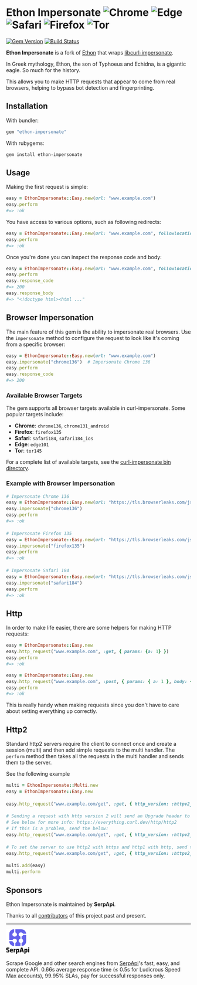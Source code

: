

#  Ethon Impersonate ![Chrome](https://raw.githubusercontent.com/alrra/browser-logos/main/src/chrome/chrome_24x24.png "Chrome") ![Edge](https://raw.githubusercontent.com/alrra/browser-logos/main/src/edge/edge_24x24.png "Edge") ![Safari](https://raw.githubusercontent.com/alrra/browser-logos/main/src/safari/safari_24x24.png "Safari") ![Firefox](https://raw.githubusercontent.com/alrra/browser-logos/main/src/firefox/firefox_24x24.png "Firefox") ![Tor](https://raw.githubusercontent.com/alrra/browser-logos/main/src/tor/tor_24x24.png "Tor")

[![Gem Version](https://badge.fury.io/rb/ethon-impersonate.svg)](https://badge.fury.io/rb/ethon-impersonate)
[![Build Status](https://github.com/serpapi/ethon-impersonate/workflows/Ruby/badge.svg)](https://github.com/serpapi/ethon-impersonate/actions/workflows/ruby.yml)

**Ethon Impersonate** is a fork of [Ethon](https://github.com/typhoeus/ethon) that wraps [libcurl-impersonate](https://github.com/lexiforest/curl-impersonate).

In Greek mythology, Ethon, the son of Typhoeus and Echidna, is a gigantic eagle. So much for the history.

This allows you to make HTTP requests that appear to come from real browsers, helping to bypass bot detection and fingerprinting.

## Installation

With bundler:
```bash
gem "ethon-impersonate"
```

With rubygems:
```bash
gem install ethon-impersonate
```

## Usage

Making the first request is simple:

```ruby
easy = EthonImpersonate::Easy.new(url: "www.example.com")
easy.perform
#=> :ok
```

You have access to various options, such as following redirects:

```ruby
easy = EthonImpersonate::Easy.new(url: "www.example.com", followlocation: true)
easy.perform
#=> :ok
```

Once you're done you can inspect the response code and body:

```ruby
easy = EthonImpersonate::Easy.new(url: "www.example.com", followlocation: true)
easy.perform
easy.response_code
#=> 200
easy.response_body
#=> "<!doctype html><html ..."
```

## Browser Impersonation

The main feature of this gem is the ability to impersonate real browsers. Use the `impersonate` method to configure the request to look like it's coming from a specific browser:

```ruby
easy = EthonImpersonate::Easy.new(url: "www.example.com")
easy.impersonate("chrome136")  # Impersonate Chrome 136
easy.perform
easy.response_code
#=> 200
```

### Available Browser Targets

The gem supports all browser targets available in curl-impersonate. Some popular targets include:

- **Chrome**: `chrome136`, `chrome131_android`
- **Firefox**: `firefox135`
- **Safari**: `safari184`, `safari184_ios`
- **Edge**: `edge101`
- **Tor**: `tor145`

For a complete list of available targets, see the [curl-impersonate bin directory](https://github.com/lexiforest/curl-impersonate/tree/main/bin).

### Example with Browser Impersonation

```ruby
# Impersonate Chrome 136
easy = EthonImpersonate::Easy.new(url: "https://tls.browserleaks.com/json")
easy.impersonate("chrome136")
easy.perform
#=> :ok

# Impersonate Firefox 135
easy = EthonImpersonate::Easy.new(url: "https://tls.browserleaks.com/json")
easy.impersonate("firefox135")
easy.perform
#=> :ok

# Impersonate Safari 184
easy = EthonImpersonate::Easy.new(url: "https://tls.browserleaks.com/json")
easy.impersonate("safari184")
easy.perform
#=> :ok
```

## Http

In order to make life easier, there are some helpers for making HTTP requests:

```ruby
easy = EthonImpersonate::Easy.new
easy.http_request("www.example.com", :get, { params: {a: 1} })
easy.perform
#=> :ok
```

```ruby
easy = EthonImpersonate::Easy.new
easy.http_request("www.example.com", :post, { params: { a: 1 }, body: { b: 2 } })
easy.perform
#=> :ok
```

This is really handy when making requests since you don't have to care about setting
everything up correctly.

## Http2
Standard http2 servers require the client to connect once and create a session (multi) and then add simple requests to the multi handler.
The `perform` method then takes all the requests in the multi handler and sends them to the server.

See the following example
```ruby
multi = EthonImpersonate::Multi.new
easy = EthonImpersonate::Easy.new

easy.http_request("www.example.com/get", :get, { http_version: :httpv2_0 })

# Sending a request with http version 2 will send an Upgrade header to the server, which many older servers will not support
# See below for more info: https://everything.curl.dev/http/http2
# If this is a problem, send the below:
easy.http_request("www.example.com/get", :get, { http_version: :httpv2_prior_knowledge })

# To set the server to use http2 with https and http1 with http, send the following:
easy.http_request("www.example.com/get", :get, { http_version: :httpv2_tls })

multi.add(easy)
multi.perform
```

## Sponsors

Ethon Impersonate is maintained by **SerpApi**.

Thanks to all <a href="https://github.com/serpapi/ethon-impersonate/graphs/contributors">contributors</a> of this project past and present.

------

<a href="https://serpapi.com/" target="_blank"><img src="https://raw.githubusercontent.com/serpapi/ethon-impersonate/master/assets/serpapi.png" alt="SerpAPI" height="67" width="63"></a>

Scrape Google and other search engines from [SerpApi](https://serpapi.com/)'s fast, easy, and complete API. 0.66s average response time (≤ 0.5s for Ludicrous Speed Max accounts), 99.95% SLAs, pay for successful responses only.
